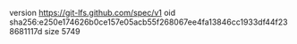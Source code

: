 version https://git-lfs.github.com/spec/v1
oid sha256:e250e174626b0ce157e05acb55f268067ee4fa13846cc1933df44f238681117d
size 5749
